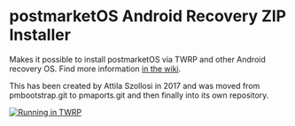 # postmarketOS Android Recovery ZIP Installer

Makes it possible to install postmarketOS via TWRP and other Android recovery
OS. Find more information [in the wiki](https://postmarketos.org/recoveryzip).

This has been created by Attila Szollosi in 2017 and was moved from
pmbootstrap.git to pmaports.git and then finally into its own repository.


[![Running in TWRP](https://wiki.postmarketos.org/images/thumb/e/e2/Twrp.png/200px-Twrp.png)](https://wiki.postmarketos.org/wiki/File:Twrp.png)
